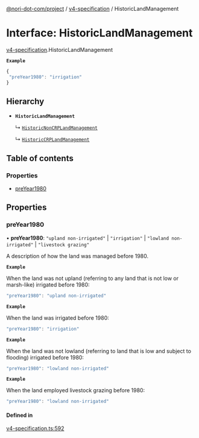[@nori-dot-com/project](../README.md) / [v4-specification](../modules/v4_specification.md) / HistoricLandManagement

# Interface: HistoricLandManagement

[v4-specification](../modules/v4_specification.md).HistoricLandManagement

**`Example`**

```js
{
 "preYear1980": "irrigation"
}
```

## Hierarchy

- **`HistoricLandManagement`**

  ↳ [`HistoricNonCRPLandManagement`](v4_specification.HistoricNonCRPLandManagement.md)

  ↳ [`HistoricCRPLandManagement`](v4_specification.HistoricCRPLandManagement.md)

## Table of contents

### Properties

- [preYear1980](v4_specification.HistoricLandManagement.md#preyear1980)

## Properties

### preYear1980

• **preYear1980**: ``"upland non-irrigated"`` \| ``"irrigation"`` \| ``"lowland non-irrigated"`` \| ``"livestock grazing"``

A description of how the land was managed before 1980.

**`Example`**

<caption>When the land was not upland (referring to any land that is not low or marsh-like) irrigated before 1980:</caption>

```js
"preYear1980": "upland non-irrigated"
```

**`Example`**

<caption>When the land was irrigated before 1980:</caption>

```js
"preYear1980": "irrigation"
```

**`Example`**

<caption>When the land was not lowland (referring to land that is low and subject to flooding) irrigated before 1980:</caption>

```js
"preYear1980": "lowland non-irrigated"
```

**`Example`**

<caption>When the land employed livestock grazing before 1980:</caption>

```js
"preYear1980": "lowland non-irrigated"
```

#### Defined in

[v4-specification.ts:592](https://github.com/nori-dot-eco/nori-dot-com/blob/4a106bf/packages/project/src/v4-specification.ts#L592)
